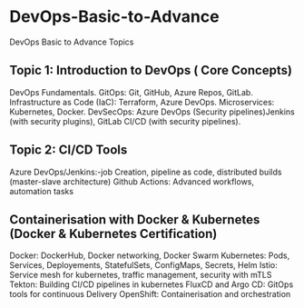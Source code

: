 # DevOps-Basic-to-Advance
DevOps Basic to Advance Topics

## Topic 1: Introduction to DevOps ( Core Concepts)
  DevOps Fundamentals.
  GitOps: Git, GitHub, Azure Repos, GitLab.
  Infrastructure as Code (IaC): Terraform, Azure DevOps.
  Microservices: Kubernetes, Docker.
  DevSecOps: Azure DevOps (Security pipelines)Jenkins (with security plugins), GitLab CI/CD (with security pipelines).

## Topic 2: CI/CD Tools
  Azure DevOps/Jenkins:-job Creation, pipeline as code, distributed builds (master-slave architecture)
  Github Actions: Advanced workflows, automation tasks

## Containerisation with Docker & Kubernetes (Docker & Kubernetes Certification)
  Docker: DockerHub, Docker networking, Docker Swarm
  Kubernetes: Pods, Services, Deployements, StatefulSets, ConfigMaps, Secrets, Helm
  Istio: Service mesh for kubernetes, traffic management, security with mTLS
  Tekton: Building CI/CD pipelines in kubernetes
  FluxCD and Argo CD: GitOps tools for continuous Delivery
  OpenShift: Containerisation and orchestration



